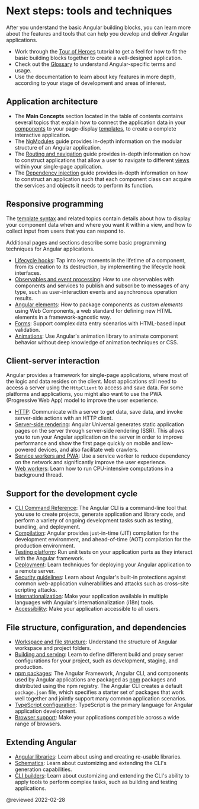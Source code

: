 # Next steps: tools and techniques

After you understand the basic Angular building blocks, you can learn more about the features and tools that can help you develop and deliver Angular applications.

*   Work through the [Tour of Heroes](tutorial) tutorial to get a feel for how to fit the basic building blocks together to create a well-designed application.
*   Check out the [Glossary](guide/glossary) to understand Angular-specific terms and usage.
*   Use the documentation to learn about key features in more depth, according to your stage of development and areas of interest.

## Application architecture

*   The **Main Concepts** section located in the table of contents contains several topics that explain how to connect the application data in your [components](guide/glossary#component) to your page-display [templates](guide/glossary#template), to create a complete interactive application.
*   The [NgModules](guide/ngmodules) guide provides in-depth information on the modular structure of an Angular application.
*   The [Routing and navigation](guide/router) guide provides in-depth information on how to construct applications that allow a user to navigate to different [views](guide/glossary#view) within your single-page application.
*   The [Dependency injection](guide/dependency-injection) guide provides in-depth information on how to construct an application such that each component class can acquire the services and objects it needs to perform its function.

## Responsive programming

The [template syntax](guide/template-syntax) and related topics contain details about how to display your component data when and where you want it within a view, and how to collect input from users that you can respond to.

Additional pages and sections describe some basic programming techniques for Angular applications.

*   [Lifecycle hooks](guide/lifecycle-hooks): Tap into key moments in the lifetime of a component, from its creation to its destruction, by implementing the lifecycle hook interfaces.
*   [Observables and event processing](guide/observables): How to use observables with components and services to publish and subscribe to messages of any type, such as user-interaction events and asynchronous operation results.
*   [Angular elements](guide/elements): How to package components as *custom elements* using Web Components, a web standard for defining new HTML elements in a framework-agnostic way.
*   [Forms](guide/forms-overview): Support complex data entry scenarios with HTML-based input validation.
*   [Animations](guide/animations): Use Angular's animation library to animate component behavior without deep knowledge of animation techniques or CSS.

## Client-server interaction

Angular provides a framework for single-page applications, where most of the logic and data resides on the client. Most applications still need to access a server using the `HttpClient` to access and save data. For some platforms and applications, you might also want to use the PWA \(Progressive Web App\) model to improve the user experience.

*   [HTTP](guide/http): Communicate with a server to get data, save data, and invoke server-side actions with an HTTP client.
*   [Server-side rendering](guide/universal): Angular Universal generates static application pages on the server through server-side rendering \(SSR\). This allows you to run your Angular application on the server in order to improve performance and show the first page quickly on mobile and low-powered devices, and also facilitate web crawlers.
*   [Service workers and PWA](guide/service-worker-intro): Use a service worker to reduce dependency on the network and significantly improve the user experience.
*   [Web workers](guide/web-worker): Learn how to run CPU-intensive computations in a background thread.

## Support for the development cycle

*   [CLI Command Reference](cli): The Angular CLI is a command-line tool that you use to create projects, generate application and library code, and perform a variety of ongoing development tasks such as testing, bundling, and deployment.
*   [Compilation](guide/aot-compiler): Angular provides just-in-time \(JIT\) compilation for the development environment, and ahead-of-time \(AOT\) compilation for the production environment.
*   [Testing platform](guide/testing): Run unit tests on your application parts as they interact with the Angular framework.
*   [Deployment](guide/deployment): Learn techniques for deploying your Angular application to a remote server.
*   [Security guidelines](guide/security): Learn about Angular's built-in protections against common web-application vulnerabilities and attacks such as cross-site scripting attacks.
*   [Internationalization][AioGuideI18nOverview]: Make your application available in multiple languages with Angular's internationalization \(i18n\) tools.
*   [Accessibility](guide/accessibility): Make your application accessible to all users.

## File structure, configuration, and dependencies

*   [Workspace and file structure](guide/file-structure): Understand the structure of Angular workspace and project folders.
*   [Building and serving](guide/build): Learn to define different build and proxy server configurations for your project, such as development, staging, and production.
*   [npm packages](guide/npm-packages): The Angular Framework, Angular CLI, and components used by Angular applications are packaged as [npm](https://docs.npmjs.com) packages and distributed using the npm registry. The Angular CLI creates a default `package.json` file, which specifies a starter set of packages that work well together and jointly support many common application scenarios.
*   [TypeScript configuration](guide/typescript-configuration): TypeScript is the primary language for Angular application development.
*   [Browser support](guide/browser-support): Make your applications compatible across a wide range of browsers.

## Extending Angular

*   [Angular libraries](guide/libraries): Learn about using and creating re-usable libraries.
*   [Schematics](guide/schematics): Learn about customizing and extending the CLI's generation capabilities.
*   [CLI builders](guide/cli-builder): Learn about customizing and extending the CLI's ability to apply tools to perform complex tasks, such as building and testing applications.

<!-- links -->



<!-- external links -->

<!-- end links -->

@reviewed 2022-02-28

[AioGuideI18nOverview]: guide/i18n-overview "Angular Internationalization | Angular"
